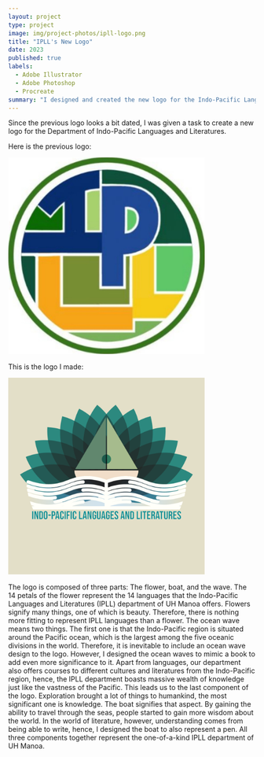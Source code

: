 ```yaml
---
layout: project
type: project
image: img/project-photos/ipll-logo.png
title: "IPLL's New Logo"
date: 2023
published: true
labels:
  - Adobe Illustrator
  - Adobe Photoshop
  - Procreate
summary: "I designed and created the new logo for the Indo-Pacific Languages and Literatures Department at UH Manoa."
---
```


Since the previous logo looks a bit dated, I was given a task to create a new logo for the Department of Indo-Pacific Languages and Literatures. 

Here is the previous logo:

<img class = "img-fluid" width = "400" src = "../img/project-photos/old-ipll-logo.jpeg" alt = "The Old IPLL Logo">

This is the logo I made:

<img class = "img-fluid" width = "400" src = "../img/project-photos/ipll-logo.png" alt = "New IPLL Logo">

The logo is composed of three parts: The flower, boat, and the wave. The 14 petals of the flower represent the 14 languages that the Indo-Pacific Languages and Literatures (IPLL) department of UH Manoa offers. Flowers signify many things, one of which is beauty. Therefore, there is nothing more fitting to represent IPLL languages than a flower. The ocean wave means two things. The first one is that the Indo-Pacific region is situated around the Pacific ocean, which is the largest among the five oceanic divisions in the world. Therefore, it is inevitable to include an ocean wave design to the logo. However, I designed the ocean waves to mimic a book to add even more significance to it. Apart from languages, our department also offers courses to different cultures and literatures from the Indo-Pacific region, hence, the IPLL department boasts massive wealth of knowledge just like the vastness of the Pacific. This leads us to the last component of the logo. Exploration brought a lot of things to humankind, the most significant one is knowledge. The boat signifies that aspect. By gaining the ability to travel through the seas, people started to gain more wisdom about the world. In the world of literature, however, understanding comes from being able to write, hence, I designed the boat to also represent a pen. All three components together represent the one-of-a-kind IPLL department of UH Manoa.


<!--You can learn more at the [UH Micromouse News Announcement](https://manoa.hawaii.edu/news/article.php?aId=2857). -->
